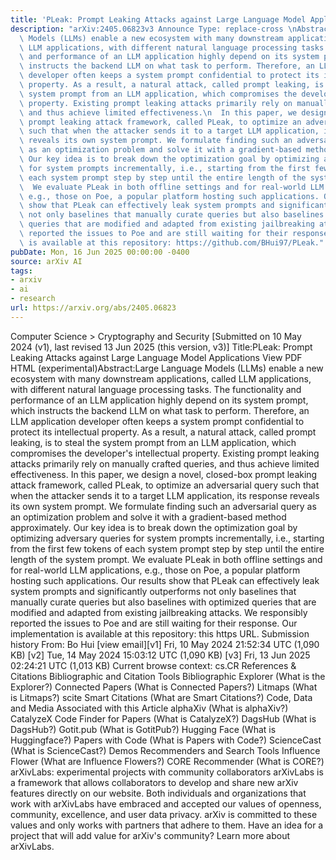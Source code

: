 ```yaml
---
title: 'PLeak: Prompt Leaking Attacks against Large Language Model Applications'
description: "arXiv:2405.06823v3 Announce Type: replace-cross \nAbstract: Large Language\
  \ Models (LLMs) enable a new ecosystem with many downstream applications, called\
  \ LLM applications, with different natural language processing tasks. The functionality\
  \ and performance of an LLM application highly depend on its system prompt, which\
  \ instructs the backend LLM on what task to perform. Therefore, an LLM application\
  \ developer often keeps a system prompt confidential to protect its intellectual\
  \ property. As a result, a natural attack, called prompt leaking, is to steal the\
  \ system prompt from an LLM application, which compromises the developer's intellectual\
  \ property. Existing prompt leaking attacks primarily rely on manually crafted queries,\
  \ and thus achieve limited effectiveness.\n  In this paper, we design a novel, closed-box\
  \ prompt leaking attack framework, called PLeak, to optimize an adversarial query\
  \ such that when the attacker sends it to a target LLM application, its response\
  \ reveals its own system prompt. We formulate finding such an adversarial query\
  \ as an optimization problem and solve it with a gradient-based method approximately.\
  \ Our key idea is to break down the optimization goal by optimizing adversary queries\
  \ for system prompts incrementally, i.e., starting from the first few tokens of\
  \ each system prompt step by step until the entire length of the system prompt.\n\
  \  We evaluate PLeak in both offline settings and for real-world LLM applications,\
  \ e.g., those on Poe, a popular platform hosting such applications. Our results\
  \ show that PLeak can effectively leak system prompts and significantly outperforms\
  \ not only baselines that manually curate queries but also baselines with optimized\
  \ queries that are modified and adapted from existing jailbreaking attacks. We responsibly\
  \ reported the issues to Poe and are still waiting for their response. Our implementation\
  \ is available at this repository: https://github.com/BHui97/PLeak."
pubDate: Mon, 16 Jun 2025 00:00:00 -0400
source: arXiv AI
tags:
- arxiv
- ai
- research
url: https://arxiv.org/abs/2405.06823
---
```


Computer Science > Cryptography and Security
[Submitted on 10 May 2024 (v1), last revised 13 Jun 2025 (this version, v3)]
Title:PLeak: Prompt Leaking Attacks against Large Language Model Applications
View PDF HTML (experimental)Abstract:Large Language Models (LLMs) enable a new ecosystem with many downstream applications, called LLM applications, with different natural language processing tasks. The functionality and performance of an LLM application highly depend on its system prompt, which instructs the backend LLM on what task to perform. Therefore, an LLM application developer often keeps a system prompt confidential to protect its intellectual property. As a result, a natural attack, called prompt leaking, is to steal the system prompt from an LLM application, which compromises the developer's intellectual property. Existing prompt leaking attacks primarily rely on manually crafted queries, and thus achieve limited effectiveness.
In this paper, we design a novel, closed-box prompt leaking attack framework, called PLeak, to optimize an adversarial query such that when the attacker sends it to a target LLM application, its response reveals its own system prompt. We formulate finding such an adversarial query as an optimization problem and solve it with a gradient-based method approximately. Our key idea is to break down the optimization goal by optimizing adversary queries for system prompts incrementally, i.e., starting from the first few tokens of each system prompt step by step until the entire length of the system prompt.
We evaluate PLeak in both offline settings and for real-world LLM applications, e.g., those on Poe, a popular platform hosting such applications. Our results show that PLeak can effectively leak system prompts and significantly outperforms not only baselines that manually curate queries but also baselines with optimized queries that are modified and adapted from existing jailbreaking attacks. We responsibly reported the issues to Poe and are still waiting for their response. Our implementation is available at this repository: this https URL.
Submission history
From: Bo Hui [view email][v1] Fri, 10 May 2024 21:52:34 UTC (1,090 KB)
[v2] Tue, 14 May 2024 15:03:12 UTC (1,090 KB)
[v3] Fri, 13 Jun 2025 02:24:21 UTC (1,013 KB)
Current browse context:
cs.CR
References & Citations
Bibliographic and Citation Tools
Bibliographic Explorer (What is the Explorer?)
Connected Papers (What is Connected Papers?)
Litmaps (What is Litmaps?)
scite Smart Citations (What are Smart Citations?)
Code, Data and Media Associated with this Article
alphaXiv (What is alphaXiv?)
CatalyzeX Code Finder for Papers (What is CatalyzeX?)
DagsHub (What is DagsHub?)
Gotit.pub (What is GotitPub?)
Hugging Face (What is Huggingface?)
Papers with Code (What is Papers with Code?)
ScienceCast (What is ScienceCast?)
Demos
Recommenders and Search Tools
Influence Flower (What are Influence Flowers?)
CORE Recommender (What is CORE?)
arXivLabs: experimental projects with community collaborators
arXivLabs is a framework that allows collaborators to develop and share new arXiv features directly on our website.
Both individuals and organizations that work with arXivLabs have embraced and accepted our values of openness, community, excellence, and user data privacy. arXiv is committed to these values and only works with partners that adhere to them.
Have an idea for a project that will add value for arXiv's community? Learn more about arXivLabs.